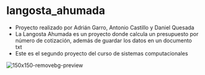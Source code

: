 # langosta_ahumada
* Proyecto realizado por Adrián Garro, Antonio Castillo y Daniel Quesada
* La Langosta Ahumada es un proyecto donde calcula un presupuesto por número de cotización, además de guardar los datos en un documento txt
* Este es el segundo proyecto del curso de sistemas computacionales

![150x150-removebg-preview](https://github.com/Garrustico/langosta_ahumada/assets/104283972/2a0d7706-341b-47e8-bf9c-08ab28859b5f)
